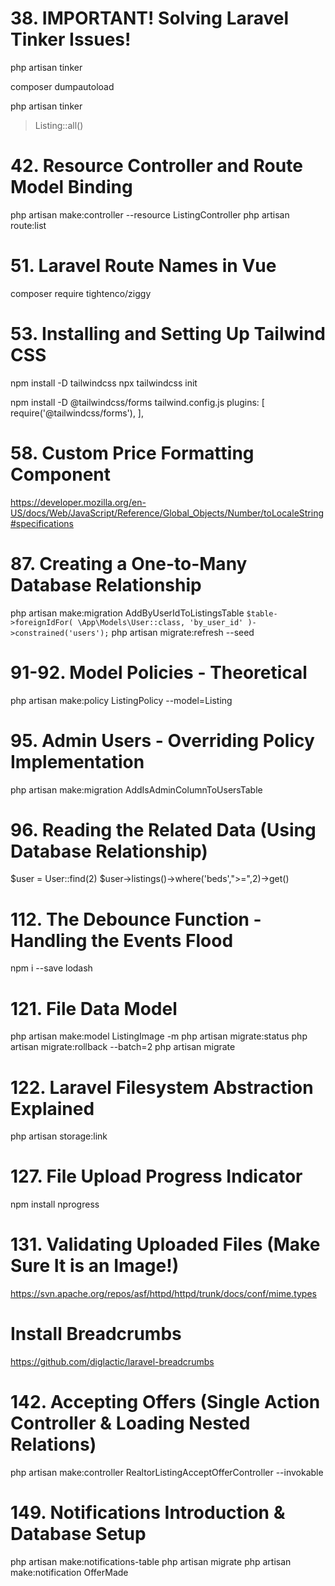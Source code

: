 # 38. IMPORTANT! Solving Laravel Tinker Issues!
php artisan tinker

composer dumpautoload

php artisan tinker
> Listing::all()


# 42. Resource Controller and Route Model Binding
php artisan make:controller --resource ListingController
php artisan route:list


# 51. Laravel Route Names in Vue
composer require tightenco/ziggy

# 53. Installing and Setting Up Tailwind CSS
npm install -D tailwindcss
npx tailwindcss init

npm install -D @tailwindcss/forms
tailwind.config.js
plugins: [
        require('@tailwindcss/forms'),
],



# 58. Custom Price Formatting Component
https://developer.mozilla.org/en-US/docs/Web/JavaScript/Reference/Global_Objects/Number/toLocaleString#specifications


# 87. Creating a One-to-Many Database Relationship
php artisan make:migration AddByUserIdToListingsTable
        ```
        $table->foreignIdFor(
                \App\Models\User::class,
                'by_user_id'
        )->constrained('users');
        ```
php artisan migrate:refresh --seed
            


# 91-92. Model Policies - Theoretical
php artisan make:policy ListingPolicy --model=Listing


# 95. Admin Users - Overriding Policy Implementation
php artisan make:migration AddIsAdminColumnToUsersTable

# 96. Reading the Related Data (Using Database Relationship)
$user = User::find(2)
$user->listings()->where('beds',">=",2)->get()

# 112. The Debounce Function - Handling the Events Flood
npm i --save lodash

# 121. File Data Model
php artisan make:model ListingImage -m
php artisan migrate:status
php artisan migrate:rollback --batch=2
php artisan migrate

# 122. Laravel Filesystem Abstraction Explained
php artisan storage:link

# 127. File Upload Progress Indicator
npm install nprogress

# 131. Validating Uploaded Files (Make Sure It is an Image!)
https://svn.apache.org/repos/asf/httpd/httpd/trunk/docs/conf/mime.types

# Install Breadcrumbs
https://github.com/diglactic/laravel-breadcrumbs

# 142. Accepting Offers (Single Action Controller & Loading Nested Relations)
php artisan make:controller RealtorListingAcceptOfferController --invokable

# 149. Notifications Introduction & Database Setup 
php artisan make:notifications-table
php artisan migrate
php artisan make:notification OfferMade